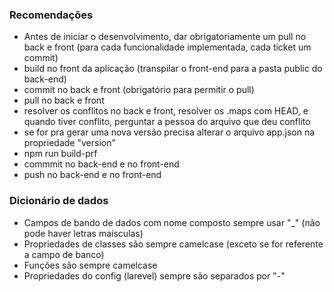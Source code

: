 ### Recomendações

- Antes de iniciar o desenvolvimento, dar obrigatoriamente um pull no back e front (para cada funcionalidade implementada, cada ticket um commit)
- build no front da aplicação (transpilar o front-end para a pasta public do back-end)
- commit no back e front (obrigatório para permitir o pull)
- pull no back e front
- resolver os conflitos no back e front, resolver os .maps com HEAD, e quando tiver conflito, perguntar a pessoa do arquivo que deu conflito
- se for pra gerar uma nova versão precisa alterar o arquivo app.json na propriedade "version"
- npm run build-prf
- commmit no back-end e no front-end
- push no back-end e no front-end

### Dicionário de dados
- Campos de bando de dados com nome composto sempre usar "_" (não pode haver letras maísculas)
- Propriedades de classes são sempre camelcase (exceto se for referente a campo de banco)
- Funções são sempre camelcase
- Propriedades do config (larevel) sempre são separados por "-"